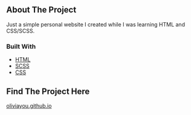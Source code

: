 ## About The Project

Just a simple personal website I created while I was learning HTML and CSS/SCSS.

### Built With
* [HTML](https://html.com/)
* [SCSS](https://sass-lang.com/)
* [CSS](https://developer.mozilla.org/en-US/docs/Web/CSS)

## Find The Project Here

[oliviayou.github.io](oliviayou.github.io)

